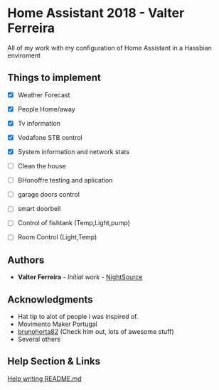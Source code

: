 # Home Assistant 2018 - Valter Ferreira

All of my work with my configuration of Home Assistant in a Hassbian enviroment

## Things to implement
- [x] Weather Forecast
- [x] People Home/away
- [x] Tv information
- [x] Vodafone STB control
- [x] System information and network stats
- [ ] Clean the house
- [ ] BHonoffre testing and aplication
- [ ] garage doors control
- [ ] smart doorbell
- [ ] Control of fishtank (Temp,Light,pump)
- [ ] Room Control (Light,Temp)


## Authors

* **Valter Ferreira** - *Initial work* - [NightSource](http://github.com/nightsource)

## Acknowledgments

* Hat tip to alot of people i was inspired of.
* Movimento Maker Portugal
* [brunohorta82](http://www.github.com/brunohorta82) (Check him out, lots of awesome stuff)
* Several others

## Help Section & Links
[Help writing README.md](https://help.github.com/articles/basic-writing-and-formatting-syntax/)
